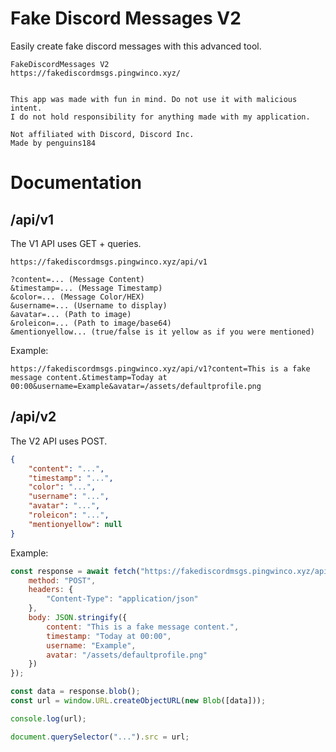 # Fake Discord Messages V2
Easily create fake discord messages with this advanced tool.

```
FakeDiscordMessages V2
https://fakediscordmsgs.pingwinco.xyz/
  

This app was made with fun in mind. Do not use it with malicious intent.
I do not hold responsibility for anything made with my application.

Not affiliated with Discord, Discord Inc.
Made by penguins184
```

# Documentation

## /api/v1

The V1 API uses GET + queries. 

```
https://fakediscordmsgs.pingwinco.xyz/api/v1

?content=... (Message Content)
&timestamp=... (Message Timestamp)
&color=... (Message Color/HEX)
&username=... (Username to display)
&avatar=... (Path to image)
&roleicon=... (Path to image/base64)
&mentionyellow... (true/false is it yellow as if you were mentioned)
```

Example:

```
https://fakediscordmsgs.pingwinco.xyz/api/v1?content=This is a fake message content.&timestamp=Today at 00:00&username=Example&avatar=/assets/defaultprofile.png
```

## /api/v2

The V2 API uses POST.

```json
{
    "content": "...",
    "timestamp": "...",
    "color": "...",
    "username": "...",
    "avatar": "...",
    "roleicon": "...",
    "mentionyellow": null
}
```

Example:

```js
const response = await fetch("https://fakediscordmsgs.pingwinco.xyz/api/v2", {
    method: "POST",
    headers: {
        "Content-Type": "application/json"
    },
    body: JSON.stringify({
        content: "This is a fake message content.",
        timestamp: "Today at 00:00",
        username: "Example",
        avatar: "/assets/defaultprofile.png"
    })
});

const data = response.blob();
const url = window.URL.createObjectURL(new Blob([data]));

console.log(url);

document.querySelector("...").src = url;
```